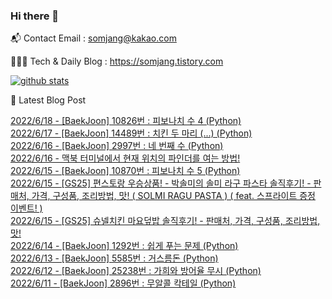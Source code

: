### Hi there 👋

📬  Contact Email : somjang@kakao.com

👨🏻‍💻  Tech & Daily Blog : https://somjang.tistory.com

[![github stats](https://github-readme-stats.vercel.app/api?username=SOMJANG&show_icons=true&hide_border=False)](https://somjang.tistory.com)

🤩 Latest Blog Post

[2022/6/18 - [BaekJoon] 10826번 : 피보나치 수 4 (Python)](https://somjang.tistory.com/entry/BaekJoon-10826%EB%B2%88-%ED%94%BC%EB%B3%B4%EB%82%98%EC%B9%98-%EC%88%98-4-Python) <br>
[2022/6/17 - [BaekJoon] 14489번 : 치킨 두 마리 (...) (Python)](https://somjang.tistory.com/entry/BaekJoon-14489%EB%B2%88-%EC%B9%98%ED%82%A8-%EB%91%90-%EB%A7%88%EB%A6%AC-Python) <br>
[2022/6/16 - [BaekJoon] 2997번 : 네 번째 수 (Python)](https://somjang.tistory.com/entry/BaekJoon-2997%EB%B2%88-%EB%84%A4-%EB%B2%88%EC%A7%B8-%EC%88%98-Python) <br>
[2022/6/16 - 맥북 터미널에서 현재 위치의 파인더를 여는 방법!](https://somjang.tistory.com/entry/%EB%A7%A5%EB%B6%81-%ED%84%B0%EB%AF%B8%EB%84%90%EC%97%90%EC%84%9C-%ED%98%84%EC%9E%AC-%EC%9C%84%EC%B9%98%EC%9D%98-%ED%8C%8C%EC%9D%B8%EB%8D%94%EB%A5%BC-%EC%97%AC%EB%8A%94-%EB%B0%A9%EB%B2%95) <br>
[2022/6/15 - [BaekJoon] 10870번 : 피보나치 수 5 (Python)](https://somjang.tistory.com/entry/BaekJoon-10870%EB%B2%88-%ED%94%BC%EB%B3%B4%EB%82%98%EC%B9%98-%EC%88%98-5-Python) <br>
[2022/6/15 - [GS25] 편스토랑 우승상품! - 박솔미의 솔미 라구 파스타 솔직후기! - 판매처, 가격, 구성품, 조리방법, 맛! ( SOLMI RAGU PASTA ) ( feat. 스프라이트 증정 이벤트! )](https://somjang.tistory.com/entry/GS25-%ED%8E%B8%EC%8A%A4%ED%86%A0%EB%9E%91-%EC%9A%B0%EC%8A%B9%EC%83%81%ED%92%88-%EB%B0%95%EC%86%94%EB%AF%B8%EC%9D%98-%EC%86%94%EB%AF%B8-%EB%9D%BC%EA%B5%AC-%ED%8C%8C%EC%8A%A4%ED%83%80-%EC%86%94%EC%A7%81%ED%9B%84%EA%B8%B0-%ED%8C%90%EB%A7%A4%EC%B2%98-%EA%B0%80%EA%B2%A9-%EA%B5%AC%EC%84%B1%ED%92%88-%EC%A1%B0%EB%A6%AC%EB%B0%A9%EB%B2%95-%EB%A7%9B-SOLMI-RAGU-PASTA-feat-%EC%8A%A4%ED%94%84%EB%9D%BC%EC%9D%B4%ED%8A%B8-%EC%A6%9D%EC%A0%95-%EC%9D%B4%EB%B2%A4%ED%8A%B8) <br>
[2022/6/15 - [GS25] 슈넬치킨 마요덮밥 솔직후기! - 판매처, 가격, 구성품, 조리방법, 맛!](https://somjang.tistory.com/entry/GS25-%EC%8A%88%EB%84%AC%EC%B9%98%ED%82%A8-%EB%A7%88%EC%9A%94%EB%8D%AE%EB%B0%A5-%EC%86%94%EC%A7%81%ED%9B%84%EA%B8%B0-%ED%8C%90%EB%A7%A4%EC%B2%98-%EA%B0%80%EA%B2%A9-%EA%B5%AC%EC%84%B1%ED%92%88-%EC%A1%B0%EB%A6%AC%EB%B0%A9%EB%B2%95-%EB%A7%9B) <br>
[2022/6/14 - [BaekJoon] 1292번 : 쉽게 푸는 문제 (Python)](https://somjang.tistory.com/entry/BaekJoon-1292%EB%B2%88-%EC%89%BD%EA%B2%8C-%ED%91%B8%EB%8A%94-%EB%AC%B8%EC%A0%9C-Python) <br>
[2022/6/13 - [BaekJoon] 5585번 : 거스름돈 (Python)](https://somjang.tistory.com/entry/BaekJoon-5585%EB%B2%88-%EA%B1%B0%EC%8A%A4%EB%A6%84%EB%8F%88-Python) <br>
[2022/6/12 - [BaekJoon] 25238번 : 가희와 방어율 무시 (Python)](https://somjang.tistory.com/entry/BaekJoon-25238%EB%B2%88-%EA%B0%80%ED%9D%AC%EC%99%80-%EB%B0%A9%EC%96%B4%EC%9C%A8-%EB%AC%B4%EC%8B%9C-Python) <br>
[2022/6/11 - [BaekJoon] 2896번 : 무알콜 칵테일 (Python)](https://somjang.tistory.com/entry/BaekJoon-2896%EB%B2%88-%EB%AC%B4%EC%95%8C%EC%BD%9C-%EC%B9%B5%ED%85%8C%EC%9D%BC-Python) <br>
